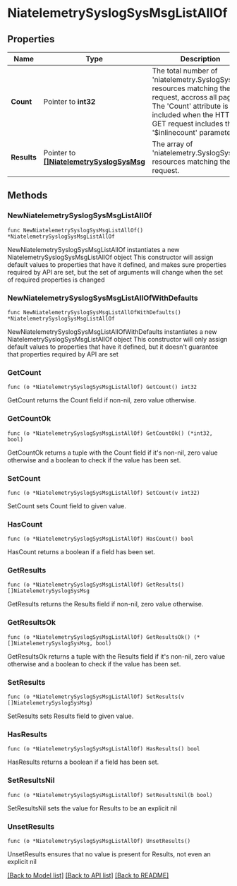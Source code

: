 # NiatelemetrySyslogSysMsgListAllOf

## Properties

Name | Type | Description | Notes
------------ | ------------- | ------------- | -------------
**Count** | Pointer to **int32** | The total number of &#39;niatelemetry.SyslogSysMsg&#39; resources matching the request, accross all pages. The &#39;Count&#39; attribute is included when the HTTP GET request includes the &#39;$inlinecount&#39; parameter. | [optional] 
**Results** | Pointer to [**[]NiatelemetrySyslogSysMsg**](NiatelemetrySyslogSysMsg.md) | The array of &#39;niatelemetry.SyslogSysMsg&#39; resources matching the request. | [optional] 

## Methods

### NewNiatelemetrySyslogSysMsgListAllOf

`func NewNiatelemetrySyslogSysMsgListAllOf() *NiatelemetrySyslogSysMsgListAllOf`

NewNiatelemetrySyslogSysMsgListAllOf instantiates a new NiatelemetrySyslogSysMsgListAllOf object
This constructor will assign default values to properties that have it defined,
and makes sure properties required by API are set, but the set of arguments
will change when the set of required properties is changed

### NewNiatelemetrySyslogSysMsgListAllOfWithDefaults

`func NewNiatelemetrySyslogSysMsgListAllOfWithDefaults() *NiatelemetrySyslogSysMsgListAllOf`

NewNiatelemetrySyslogSysMsgListAllOfWithDefaults instantiates a new NiatelemetrySyslogSysMsgListAllOf object
This constructor will only assign default values to properties that have it defined,
but it doesn't guarantee that properties required by API are set

### GetCount

`func (o *NiatelemetrySyslogSysMsgListAllOf) GetCount() int32`

GetCount returns the Count field if non-nil, zero value otherwise.

### GetCountOk

`func (o *NiatelemetrySyslogSysMsgListAllOf) GetCountOk() (*int32, bool)`

GetCountOk returns a tuple with the Count field if it's non-nil, zero value otherwise
and a boolean to check if the value has been set.

### SetCount

`func (o *NiatelemetrySyslogSysMsgListAllOf) SetCount(v int32)`

SetCount sets Count field to given value.

### HasCount

`func (o *NiatelemetrySyslogSysMsgListAllOf) HasCount() bool`

HasCount returns a boolean if a field has been set.

### GetResults

`func (o *NiatelemetrySyslogSysMsgListAllOf) GetResults() []NiatelemetrySyslogSysMsg`

GetResults returns the Results field if non-nil, zero value otherwise.

### GetResultsOk

`func (o *NiatelemetrySyslogSysMsgListAllOf) GetResultsOk() (*[]NiatelemetrySyslogSysMsg, bool)`

GetResultsOk returns a tuple with the Results field if it's non-nil, zero value otherwise
and a boolean to check if the value has been set.

### SetResults

`func (o *NiatelemetrySyslogSysMsgListAllOf) SetResults(v []NiatelemetrySyslogSysMsg)`

SetResults sets Results field to given value.

### HasResults

`func (o *NiatelemetrySyslogSysMsgListAllOf) HasResults() bool`

HasResults returns a boolean if a field has been set.

### SetResultsNil

`func (o *NiatelemetrySyslogSysMsgListAllOf) SetResultsNil(b bool)`

 SetResultsNil sets the value for Results to be an explicit nil

### UnsetResults
`func (o *NiatelemetrySyslogSysMsgListAllOf) UnsetResults()`

UnsetResults ensures that no value is present for Results, not even an explicit nil

[[Back to Model list]](../README.md#documentation-for-models) [[Back to API list]](../README.md#documentation-for-api-endpoints) [[Back to README]](../README.md)


